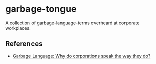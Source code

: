 # garbage-tongue

A collection of garbage-language-terms overheard at corporate workplaces.

## References

- [Garbage Language: Why do corporations speak the way they do?](https://www.vulture.com/2020/02/spread-of-corporate-speak.html)
